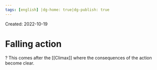 ```yaml
---
tags: [english] |dg-home: true|dg-publish: true
---
```

Created: 2022-10-19

# Falling action
?
This comes after the [[Climax]] where the consequences of the action become clear.
<!--SR:!2024-05-01,338,250-->